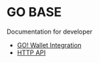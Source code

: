 # GO BASE

Documentation for developer

* [GO! Wallet Integration](wallet/signature)
* [HTTP API](api/http)

